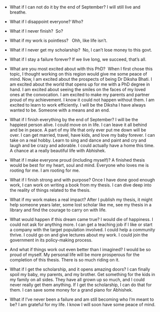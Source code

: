 
- What if I can not do it by the end of September?
	I will still live and breathe. 

- What if I disappoint everyone?
	Who?

- What if I never finish? 
	So? 

- What if my work is pointless?  
	Ohh, like life isn’t. 

- What if I never get my scholarship? 
	No, I can’t lose money to this govt.

- What if I stay a failure forever?
	If we live long, we succeed, that’s all. 

- What are you most excited about with this PhD? 
	When I first chose this topic, I thought working on this region would give me some peace of mind. Now, I am excited about the prospects of being Dr Diksha Bhati. I am excited about the world that opens up for me with a PhD degree in hand. I am excited about seeing the smiles on the faces of my loved ones at the convocation. I am excited to make my parents and partner proud of my achievement. I know it could not happen without them. I am excited to learn to work efficiently. I will be the Diksha I have always wanted to be. Someone with a means and an end. 

- What if I finish everything by the end of September?
	I will be the happiest person alive. I could move on in life. I can leave it all behind and be in peace. A part of my life that only ever put me down will be over. I can get married, travel, have kids, and love my baby forever. I can take on a real hobby. Learn to sing and dance and paint and cry and laugh and be crazy and adorable. I could actually have a home this time. A chance at a really beautiful life with Abhishek. 

- What if I make everyone proud (including myself)?
	A finished thesis would be best for my heart, soul and mind. Everyone who loves me is rooting for me. I am rooting for me. 

- What if I finish strong and with purpose?
	Once I have done good enough work, I can work on writing a book from my thesis. I can dive deep into the reality of things related to the thesis. 

- What if my work makes a real impact?
	After I publish my thesis, it might help someone years later, some lost scholar like me, see my thesis in a library and find the courage to carry on with life. 

- What would happen if this dream came true?
	I would die of happiness. I could not ask for anything more. I can get a teaching job if I like or start a company with the target population involved. I could help a community thrive. I could go on and give lectures about my work. I could join the government in its policy-making process.  

- And what if things work out even better than I imagined?
	I would be so proud of myself. My personal life will be more prosperous for the completion of this thesis. There is so much riding on it. 

- What if I get the scholarship, and it opens amazing doors?
	I can finally spoil my baby, my parents, and my brother. Get something for the kids in my family on all sides. They have all grown up so much, and I could never really get them anything. If I get the scholarship, I can do that for them. I can save some money for a grand piano for Abhishek. 

- What if I’ve never been a failure and am still becoming who I’m meant to be?
	I am grateful for my life. I know I will soon have some peace of mind.